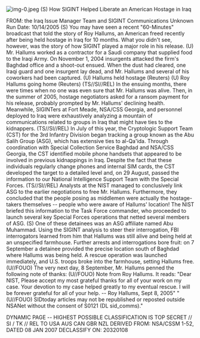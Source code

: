 ![img-0.jpeg](img-0.jpeg)
(S) How SIGINT Helped Liberate an American Hostage in Iraq

FROM: the Iraq Issue Manager Team and SIGINT Communications Unknown
Run Date: 10/14/2005
(S) You may have seen a recent "60-Minutes" broadcast that told the story of Roy Hallums, an American freed recently after being held hostage in Iraq for 10 months. What you didn't see, however, was the story of how SIGINT played a major role in his release.
(U) Mr. Hallums worked as a contractor for a Saudi company that supplied food to the Iraqi Army. On November 1, 2004 insurgents attacked the firm's Baghdad office and a shoot-out ensued. When the dust had cleared, one Iraqi guard and one insurgent lay dead, and Mr. Hallums and several of his coworkers had been captured.
(U) Hallums held hostage (Reuters)
(U) Roy Hallums going home (Reuters)
(TS//SI//REL) In the ensuing months, there were times when no one was even sure that Mr. Hallums was alive. Then, in the summer of 2005, hostage negotiators asked for a ransom payment for his release, probably prompted by Mr. Hallums' declining health. Meanwhile, SIGINTers at Fort Meade, NSA/CSS Georgia, and personnel deployed to Iraq were exhaustively analyzing a mountain of communications related to groups in Iraq that might have ties to the kidnappers.
(TS//SI//REL) In July of this year, the Cryptologic Support Team (CST) for the 3rd Infantry Division began tracking a group known as the Abu Salih Group (ASG), which has extensive ties to al-Qa'ida. Through coordination with Special Collection Service Baghdad and NSA/CSS Georgia, the CST identified mobile phone handsets that appeared to be involved in previous kidnappings in Iraq. Despite the fact that these individuals regularly change phones and internal SIM cards, the CST developed the target to a detailed level and, on 29 August, passed the information to our National Intelligence Support Team with the Special Forces.
(TS//SI//REL) Analysts at the NIST managed to conclusively link ASG to the earlier negotiations to free Mr. Hallums. Furthermore, they concluded that the people posing as middlemen were actually the hostage-takers themselves -- people who were aware of Hallums' location! The NIST briefed this information to the Task Force commander, who proceeded to launch several key Special Forces operations that netted several members of ASG.
(S) One of these detainees was an ASG affiliate named Abu Muhammad. Using the SIGINT analysis to steer their interrogation, FBI interrogators learned from him that Hallums was still alive and being held at an unspecified farmhouse. Further arrests and interrogations bore fruit: on 7 September a detainee provided the precise location south of Baghdad where Hallums was being held. A rescue operation was launched immediately, and U.S. troops broke into the farmhouse, setting Hallums free.
(U//FOUO) The very next day, 8 September, Mr. Hallums penned the following note of thanks:
(U//FOUO) Note from Roy Hallums. It reads:
"Dear NIST, Please accept my most grateful thanks for all of your work on my case. Your devotion to my case helped greatly to my eventual rescue. I will be forever grateful for all of your help. -- Roy Hallums, Sept 8, 2005"
"(U//FOUO) SIDtoday articles may not be republished or reposted outside NSANet without the consent of S0121 (DL sid_comms)."

DYNAMIC PAGE -- HIGHEST POSSIBLE CLASSIFICATION IS TOP SECRET // SI / TK // REL TO USA AUS CAN GBR NZL
DERIVED FROM: NSA/CSSM 1-52, DATED 08 JAN 2007 DECLASSIFY ON: 20320108
